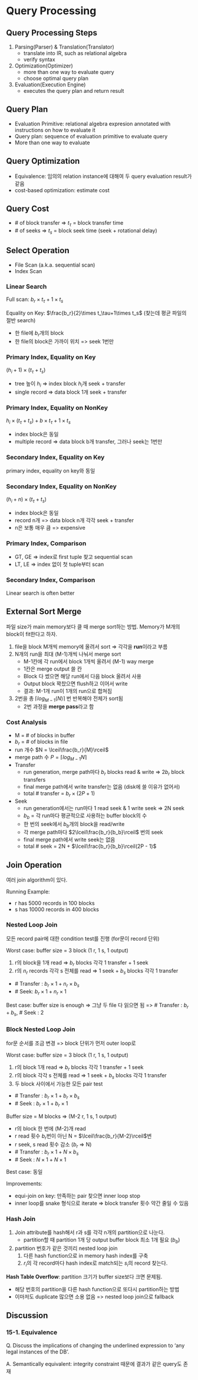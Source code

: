 # Query Processing

## Query Processing Steps

1. Parsing(Parser) & Translation(Translator)
    * translate into IR, such as relational algebra
    * verify syntax
2. Optimization(Optimizer)
    * more than one way to evaluate query
    * choose optimal query plan
3. Evaluation(Execution Engine)
    * executes the query plan and return result

## Query Plan

* Evaluation Primitive: relational algebra expresion annotated with instructions on how to evaluate it
* Query plan: sequence of evaluation primitive to evaluate query
* More than one way to evaluate

## Query Optimization

* Equivalence: 임의의 relation instance에 대해여 두 query evaluation result가 같음
* cost-based optimization: estimate cost

## Query Cost

* \# of block transfer => $t_{\tau}$ = block transfer time
* \# of seeks => $t_s$ = block seek time (seek + rotational delay)

## Select Operation

* File Scan (a.k.a. sequential scan)
* Index Scan

### Linear Search

Full scan: $b_r\times t_\tau+1\times t_s$

Equality on Key: $\frac{b_r}{2}\times t_\tau+1\times t_s$
(찾는데 평균 파일의 절반 search)

* 한 file에 $b_r$개의 block
* 한 file의 block은 가까이 위치 => seek 1번만

### Primary Index, Equality on Key

$(h_i + 1) \times (t_\tau + t_s)$

* tree 높이 $h_i$ => index block $h_i$개 seek + transfer
* single record => data block 1개 seek + transfer

### Primary Index, Equality on NonKey

$h_i \times (t_\tau + t_s) + b \times t_\tau + 1\times t_s$

* index block은 동일
* multiple record => data block b개 transfer, 그러나 seek는 1번만

### Secondary Index, Equality on Key

primary index, equality on key와 동일

### Secondary Index, Equality on NonKey

$(h_i + n) \times (t_\tau + t_s)$

* index block은 동일
* record n개 => data block n개 각각 seek + transfer
* n은 보통 매우 큼 => expensive

### Primary Index, Comparison

* GT, GE => index로 first tuple 찾고 sequential scan
* LT, LE => index 없이 첫 tuple부터 scan

### Secondary Index, Comparison

Linear search is often better

## External Sort Merge

파일 size가 main memory보다 클 때 merge sort하는 방법.
Memory가 M개의 block이 fit한다고 하자.

1. file을 block M개씩 memory에 올려서 sort => 각각을 **run**이라고 부름
2. N개의 run을 최대 (M-1)개씩 나눠서 merge sort
    * M-1칸에 각 run에서 block 1개씩 올려서 (M-1) way merge
    * 1칸은 merge output 쓸 칸
    * Block 다 썼으면 해당 run에서 다음 block 올려서 사용
    * Output block 꽉찼으면 flush하고 이어서 write
    * 결과: M-1개 run이 1개의 run으로 합쳐짐
3. 2번을 총 $\lceil log_{M-1}(N)\rceil$ 번 반복해야 전체가 sort됨
    * 2번 과정을 **merge pass**라고 함

### Cost Analysis

* M = \# of blocks in buffer
* $b_r$ = \# of blocks in file
* run 개수 $N = \lceil\frac{b_r}{M}\rceil$
* merge path 수 $P = \lceil log_{M-1}N\rceil$
* Transfer
  * run generation, merge path마다 $b_r$ blocks read & write => $2b_r$ block transfers
  * final merge path에서 write transfer는 없음 (disk에 쓸 이유가 없어서)
  * total \# transfer = $b_r \times (2P + 1)$
* Seek
  * run generation에서는 run마다 1 read seek & 1 write seek => 2N seek
  * $b_b$ = 각 run마다 평균적으로 사용하는 buffer block의 수
  * 한 번의 seek에서 $b_b$개의 block을 read/write
  * 각 merge path마다 $2\lceil\frac{b_r}{b_b}\rceil$ 번의 seek
  * final merge path에서 write seek는 없음
  * total \# seek = 2N + $\lceil\frac{b_r}{b_b}\rceil(2P - 1)$

## Join Operation

여러 join algorithm이 있다.

Running Example:

* r has 5000 records in 100 blocks
* s has 10000 records in 400 blocks

### Nested Loop Join

모든 record pair에 대한 condition test를 진행 (for문이 record 단위)

Worst case: buffer size = 3 block (1 r, 1 s, 1 output)

1. r의 block을 1개 read => $b_r$ blocks 각각 1 transfer + 1 seek
2. r의 $n_r$ records 각각 s 전체를 read => 1 seek + $b_s$ blocks 각각 1 transfer

* \# Transfer : $b_r \times 1 + n_r \times b_s$
* \# Seek: $b_r \times 1 + n_r \times 1$

Best case: buffer size is enough => 그냥 두 file 다 읽으면 됨
=> \# Transfer : $b_r + b_s$, \# Seek : 2

### Block Nested Loop Join

for문 순서를 조금 변경 => block 단위가 먼저 outer loop로

Worst case: buffer size = 3 block (1 r, 1 s, 1 output)

1. r의 block 1개 read => $b_r$ blocks 각각 1 transfer + 1 seek
2. r의 block 각각 s 전체를 read => 1 seek + $b_s$ blocks 각각 1 transfer
3. 두 block 사이에서 가능한 모든 pair test

* \# Transfer : $b_r \times 1 + b_r \times b_s$
* \# Seek : $b_r \times 1 + b_r \times 1$

Buffer size = M blocks => (M-2 r, 1 s, 1 output)

* r의 block 한 번에 (M-2)개 read
* r read 횟수 $b_r$번이 아닌 N = $\lceil\frac{b_r}{M-2}\rceil$번
* r seek, s read 횟수 감소 ($b_r$ => N)
* \# Transfer : $b_r \times 1 + N \times b_s$
* \# Seek : $N \times 1 + N \times 1$

Best case: 동일

Improvements:

* equi-join on key: 만족하는 pair 찾으면 inner loop stop
* inner loop를 snake 형식으로 iterate => block transfer 횟수 약간 줄일 수 있음

### Hash Join

1. Join attribute를 hash해서 r과 s를 각각 n개의 partition으로 나눈다.
    * partition할 때 partition 1개 당 output buffer block 최소 1개 필요 ($b_b$)
2. partition 번호가 같은 것끼리 nested loop join
    1. 다른 hash function으로 in memory hash index를 구축
    2. $r_i$의 각 record마다 hash index로 match되는 $s_i$의 record 찾는다.

**Hash Table Overflow**: partition 크기가 buffer size보다 크면 문제됨.

* 해당 번호의 partition을 다른 hash function으로 또다시 partition하는 방법
* 이마저도 duplicate 많으면 소용 없음 => nested loop join으로 fallback

## Discussion

### 15-1. Equivalence

Q. Discuss the implications of changing the underlined expression to ‘any legal instances of the DB’.

A. Semantically equivalent: integrity constraint 때문에 결과가 같은 query도 존재
